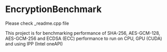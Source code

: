 # EncryptionBenchmark
Please check _readme.cpp file

This project is for benchmarking performance of SHA-256, AES-GCM-128, AES-GCM-256 and ECDSA (ECC) performance to run on CPU, GPU (CUDA) and using IPP (Intel oneAPI)
